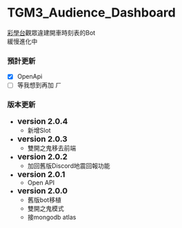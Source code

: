 # TGM3_Audience_Dashboard
[彩學台](https://www.twitch.tv/tetristhegrandmaster3)觀眾違建開車時刻表的Bot </br>
緩慢進化中 </br>
### 預計更新
- [X] OpenApi
- [ ] 等我想到再加 ㄏ

### 版本更新
- <font size=4>**version  2.0.4**</font> </br>
    - 新增Slot
- <font size=4>**version  2.0.3**</font> </br>
    - 雙開之鬼移去前端
- <font size=4>**version  2.0.2**</font> </br>
    - 加回舊版Discord地震回報功能
- <font size=4>**version  2.0.1**</font> </br>
    - Open API
- <font size=4>**version  2.0.0**</font> </br>
    - 舊版bot移植
    - 雙開之鬼模式
    - 接mongodb atlas
